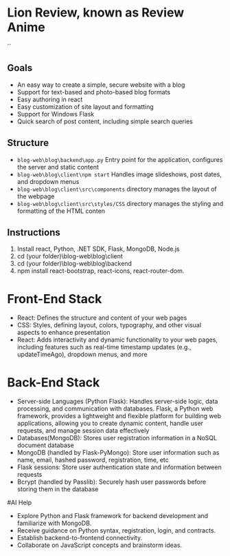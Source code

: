 <h1>Lion Review, known as Review Anime</h1>

``


## Goals
- An easy way to create a simple, secure website with a blog
- Support for text-based and photo-based blog formats
- Easy authoring in react
- Easy customization of site layout and formatting
- Support for Windows  Flask
- Quick search of post content, including simple search queries
  
## Structure
- `blog-web\blog\backend\app.py` Entry point for the application, configures the server and static content
- `blog-web\blog\client\npm start` Handles image slideshows, post dates, and dropdown menus
- `blog-web\blog\client\src\components` directory manages the layout of the webpage
- `blog-web\blog\client\src\styles/CSS` directory manages the styling and formatting of the HTML conten

## Instructions

1. Install react, Python, .NET SDK, Flask, MongoDB, Node.js
1. cd (your folder)\blog-web\blog\client
1. cd (your folder)\blog-web\blog\backend
1. npm install react-bootstrap, react-icons, react-router-dom.
 

# Front-End Stack
- React: Defines the structure and content of your web pages
- CSS: Styles, defining layout, colors, typography, and other visual aspects to enhance presentation
- React: Adds interactivity and dynamic functionality to your web pages, including features such as real-time timestamp updates (e.g., updateTimeAgo), dropdown menus, and more

# Back-End Stack
- Server-side Languages (Python Flask): Handles server-side logic, data processing, and communication with databases. Flask, a Python web framework, provides a lightweight and flexible platform for building web applications, allowing you to create dynamic content, handle user requests, and manage session data effectively
- Databases(MongoDB): Stores user registration information in a NoSQL document database
- MongoDB (handled by Flask-PyMongo): Store user information such as name, email, hashed password, registration, time, etc
- Flask sessions: Store user authentication state and information between requests
- Bcrypt (handled by Passlib): Securely hash user passwords before storing them in the database

#AI Help
- Explore Python and Flask framework for backend development and familiarize with MongoDB.
- Receive guidance on Python syntax, registration, login, and contracts.
- Establish backend-to-frontend connectivity.
- Collaborate on JavaScript concepts and brainstorm ideas.

